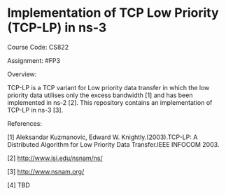 # Implementation of TCP Low Priority (TCP-LP) in ns-3

Course Code: CS822

Assignment: #FP3

Overview:

TCP-LP is a TCP variant for Low priority data transfer in which the low priority data utilises only the excess bandwidth [1] and has been implemented in ns-2 [2]. This repository contains an implementation of TCP-LP in ns-3 [3].

References:

[1] Aleksandar Kuzmanovic, Edward W. Knightly.(2003).TCP-LP: A Distributed Algorithm for Low Priority
Data Transfer.IEEE INFOCOM 2003.

[2] http://www.isi.edu/nsnam/ns/

[3] http://www.nsnam.org/

[4] TBD
